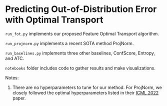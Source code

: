 # Predicting Out-of-Distribution Error with Optimal Transport

```run_fot.py``` implements our proposed Feature Optimal Transport algorithm.

```run_projnorm.py``` implements a recent SOTA method ProjNorm.

```run_baselines.py``` implements three other baselines, ConfScore, Entropy, and ATC. 

```notebooks``` folder includes code to gather results and make visualizations. 

Notes:

1) There are no hyperparameters to tune for our method. For ProjNorm, we closely followed the optimal hyperparameters listed in their [ICML 2022]((https://arxiv.org/abs/2202.05834)) paper.  